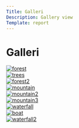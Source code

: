 ```yaml
---
Title: Galleri
Description: Gallery view
Template: report
---
```


Galleri
==================
<div class="kmom-box gallery">
<picture>
    <source media="(min-width: 668px)" srcset="image/forest_fullsize.jpg?w=245.33">
    <a href="image/forest_fullsize.jpg"><img src="image/forest_fullsize.jpg?w=344" alt="forest" class="gallery-img"></a>
</picture>
</div>

<div class="kmom-box gallery">
<picture>
    <source media="(min-width: 668px)" srcset="image/trees_fullsize.jpg?w=245.33">
    <a href="image/trees_fullsize.jpg"><img src="image/trees_fullsize.jpg?w=344" alt="trees"></a>
</picture>
</div>

<div class="kmom-box gallery">
<picture>
    <source media="(min-width: 668px)" srcset="image/forest2_fullsize.jpg?w=245.33">
    <a href="image/forest2_fullsize.jpg"><img src="image/forest2_fullsize.jpg?w=344" alt="forest2"></a>
</picture>
</div>

<div class="kmom-box gallery">
<picture>
    <source media="(min-width: 668px)" srcset="image/mountain_fullsize.jpg?w=245.33">
    <a href="image/mountain_fullsize.jpg"><img src="image/mountain_fullsize.jpg?w=344" alt="mountain"></a>
</picture>
</div>

<div class="kmom-box gallery">
<picture>
    <source media="(min-width: 668px)" srcset="image/mountain2_fullsize.jpg?w=245.33">
    <a href="image/mountain2_fullsize.jpg"><img src="image/mountain2_fullsize.jpg?w=344" alt="mountain2"></a>
</picture>
</div>

<div class="kmom-box gallery">
<picture>
    <source media="(min-width: 668px)" srcset="image/mountain3_fullsize.jpg?w=245.33">
    <a href="image/mountain3_fullsize.jpg"><img src="image/mountain3_fullsize.jpg?w=344" alt="mountain3"></a>
</picture>
</div>

<div class="kmom-box gallery">
<picture>
    <source media="(min-width: 668px)" srcset="image/waterfall_fullsize.jpg?w=245.33">
    <a href="image/waterfall_fullsize.jpg"><img src="image/waterfall_fullsize.jpg?w=344" alt="waterfall"></a>
</picture>
</div>

<div class="kmom-box gallery">
<picture>
    <source media="(min-width: 668px)" srcset="image/boat_fullsize.jpg?w=245.33">
    <a href="image/boat_fullsize.jpg"><img src="image/boat_fullsize.jpg?w=344" alt="boat"></a>
</picture>
</div>

<div class="kmom-box gallery">
<picture>
    <source media="(min-width: 668px)" srcset="image/waterfall2_fullsize.jpg?w=245.33">
    <a href="image/waterfall2_fullsize.jpg"><img src="image/waterfall2_fullsize.jpg?w=344" alt="waterfall2"></a>
</picture>
</div>